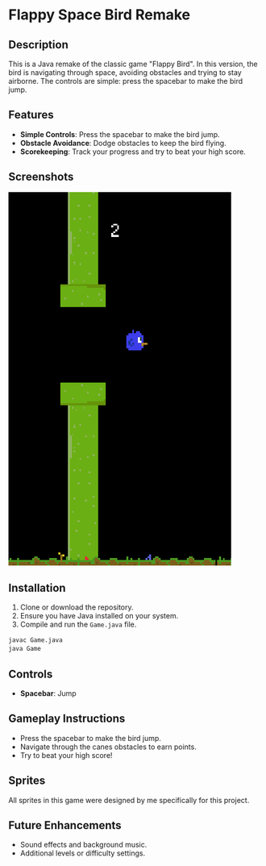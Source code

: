 # Flappy Space Bird Remake

## Description

This is a Java remake of the classic game "Flappy Bird". In this version, the bird is navigating through space, avoiding obstacles and trying to stay airborne. The controls are simple: press the spacebar to make the bird jump.

## Features

- **Simple Controls**: Press the spacebar to make the bird jump.
- **Obstacle Avoidance**: Dodge obstacles to keep the bird flying.
- **Scorekeeping**: Track your progress and try to beat your high score.

## Screenshots

![Gameplay Screenshot](gameplay.png)

## Installation

1. Clone or download the repository.
2. Ensure you have Java installed on your system.
3. Compile and run the `Game.java` file.

```bash
javac Game.java
java Game
```

## Controls

- **Spacebar**: Jump

## Gameplay Instructions

- Press the spacebar to make the bird jump.
- Navigate through the canes obstacles to earn points.
- Try to beat your high score!

## Sprites

All sprites in this game were designed by me specifically for this project.

## Future Enhancements

- Sound effects and background music.
- Additional levels or difficulty settings.
